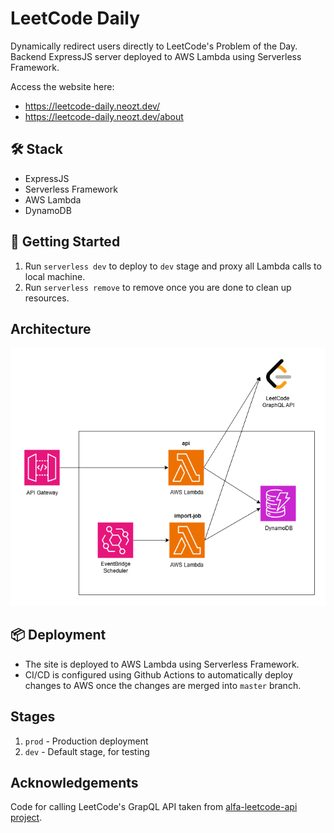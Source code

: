 # LeetCode Daily

Dynamically redirect users directly to LeetCode's Problem of the Day. Backend ExpressJS server deployed to AWS Lambda
using Serverless Framework.

Access the website here:

- https://leetcode-daily.neozt.dev/
- https://leetcode-daily.neozt.dev/about

## 🛠️ Stack

- ExpressJS
- Serverless Framework
- AWS Lambda
- DynamoDB

## 🚀 Getting Started

1. Run `serverless dev` to deploy to `dev` stage and proxy all Lambda calls to local machine.
2. Run `serverless remove` to remove once you are done to clean up resources.

## Architecture
![leetcode-daily architecture diagram](docs/architecture.drawio.png)

## 📦 Deployment

- The site is deployed to AWS Lambda using Serverless Framework.
- CI/CD is configured using Github Actions to automatically deploy changes to AWS once the changes are merged into
  `master` branch.

## Stages

1. `prod` - Production deployment
2. `dev` - Default stage, for testing

## Acknowledgements

Code for calling LeetCode's GrapQL API taken
from [alfa-leetcode-api project](https://github.com/alfaarghya/alfa-leetcode-api).
